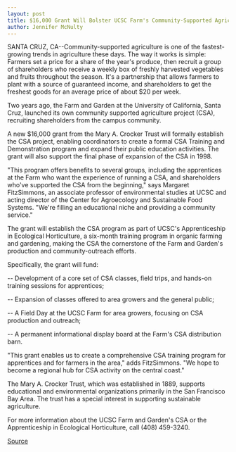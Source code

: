 ```yaml
---
layout: post
title: $16,000 Grant Will Bolster UCSC Farm's Community-Supported Agriculture Project
author: Jennifer McNulty
---
```


SANTA CRUZ, CA--Community-supported agriculture is one of the fastest- growing trends in agriculture these days. The way it works is simple:  Farmers set a price for a share of the year's produce, then recruit a group of  shareholders who receive a weekly box of freshly harvested vegetables and  fruits throughout the season. It's a partnership that allows farmers to plant  with a source of guaranteed income, and shareholders to get the freshest  goods for an average price of about $20 per week.

Two years ago, the Farm and Garden at the University of California,  Santa Cruz, launched its own community supported agriculture project  (CSA), recruiting shareholders from the campus community.

A new $16,000 grant from the Mary A. Crocker Trust will formally  establish the CSA project, enabling coordinators to create a formal CSA  Training and Demonstration program and expand their public education  activities. The grant will also support the final phase of expansion of the  CSA in 1998.

"This program offers benefits to several groups, including the  apprentices at the Farm who want the experience of running a CSA, and  shareholders who've supported the CSA from the beginning," says Margaret  FitzSimmons, an associate professor of environmental studies at UCSC and  acting director of the Center for Agroecology and Sustainable Food Systems.  "We're filling an educational niche and providing a community service."

The grant will establish the CSA program as part of UCSC's  Apprenticeship in Ecological Horticulture, a six-month training program in  organic farming and gardening, making the CSA the cornerstone of the Farm  and Garden's production and community-outreach efforts.

Specifically, the grant will fund:

\-- Development of a core set of CSA classes, field trips, and hands-on  training sessions for apprentices;

\-- Expansion of classes offered to area growers and the general public;

\-- A Field Day at the UCSC Farm for area growers, focusing on CSA  production and outreach;

\-- A permanent informational display board at the Farm's CSA  distribution barn.

"This grant enables us to create a comprehensive CSA training program  for apprentices and for farmers in the area," adds FitzSimmons. "We hope to  become a regional hub for CSA activity on the central coast."

The Mary A. Crocker Trust, which was established in 1889, supports  educational and environmental organizations primarily in the San Francisco  Bay Area. The trust has a special interest in supporting sustainable  agriculture.

For more information about the UCSC Farm and Garden's CSA or the  Apprenticeship in Ecological Horticulture, call (408) 459-3240.

[Source](http://www1.ucsc.edu/news_events/press_releases/archive/96-97/12-96/12049616000-grant_will_b.html "Permalink to 12049616000-grant_will_b")